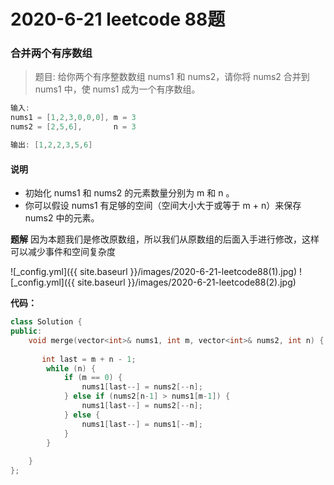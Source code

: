 # 2020-6-21   leetcode 88题 
### 合并两个有序数组
> 题目: 给你两个有序整数数组 nums1 和 nums2，请你将 nums2 合并到 nums1 中，使 nums1 成为一个有序数组。

```cpp
输入:
nums1 = [1,2,3,0,0,0], m = 3
nums2 = [2,5,6],       n = 3

输出: [1,2,2,3,5,6]
```
#### 说明
- 初始化 nums1 和 nums2 的元素数量分别为 m 和 n 。
- 你可以假设 nums1 有足够的空间（空间大小大于或等于 m + n）来保存 nums2 中的元素。



**题解**
因为本题我们是修改原数组，所以我们从原数组的后面入手进行修改，这样可以减少事件和空间复杂度

![_config.yml]({{ site.baseurl }}/images/2020-6-21-leetcode88(1).jpg)
![_config.yml]({{ site.baseurl }}/images/2020-6-21-leetcode88(2).jpg)

**代码：**
```cpp
class Solution {
public:
    void merge(vector<int>& nums1, int m, vector<int>& nums2, int n) {
       
       int last = m + n - 1;
        while (n) {
            if (m == 0) {
                nums1[last--] = nums2[--n];
            } else if (nums2[n-1] > nums1[m-1]) {
                nums1[last--] = nums2[--n];
            } else {
                nums1[last--] = nums1[--m];
            }
        }        
     
    }
};
```
